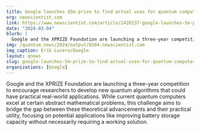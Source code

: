```yaml
---
title: Google launches $5m prize to find actual uses for quantum computers
org: newscientist.com
link: https://www.newscientist.com/article/2420137-google-launches-5m-prize-to-find-actual-uses-for-quantum-computers/
date: "2024-03-04"
blurb: |
  Google and the XPRIZE Foundation are launching a three-year competition to encourage researchers to develop new quantum algorithms that could have practical real-world applications. While current quantum computers excel at certain abstract mathematical problems, this challenge aims to bridge the gap between these theoretical advancements and their practical utility, focusing on potential applications like improving battery storage capacity without necessarily requiring a working solution.
img: /quantum_news/2024/output/0304.newscientist.com
img_caption: Erik Lucero/Google
layout: qnews
slug: google-launches-5m-prize-to-find-actual-uses-for-quantum-computers
organizations: [Google]
---
```


Google and the XPRIZE Foundation are launching a three-year competition to encourage researchers to develop new quantum algorithms that could have practical real-world applications. While current quantum computers excel at certain abstract mathematical problems, this challenge aims to bridge the gap between these theoretical advancements and their practical utility, focusing on potential applications like improving battery storage capacity without necessarily requiring a working solution.
